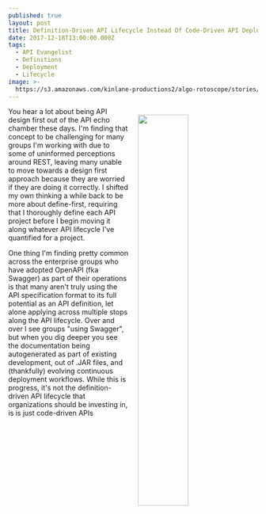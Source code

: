 ```yaml
---
published: true
layout: post
title: Definition-Driven API Lifecycle Instead Of Code-Driven API Deployment
date: 2017-12-18T13:00:00.000Z
tags:
  - API Evangelist
  - Definitions
  - Deployment
  - Lifecycle
image: >-
  https://s3.amazonaws.com/kinlane-productions2/algo-rotoscope/stories/beach-rocks-currents_internet_numbers.jpg
---
```

<p><img src="https://s3.amazonaws.com/kinlane-productions2/algo-rotoscope/stories/beach-rocks-currents_internet_numbers.jpg" align="right" width="45%" style="padding: 15px;" /></p>You hear a lot about being API design first out of the API echo chamber these days. I'm finding that concept to be challenging for many groups I'm working with due to some of uninformed perceptions around REST, leaving many unable to move towards a design first approach because they are worried if they are doing it correctly. I shifted my own thinking a while back to be more about define-first, requiring that I thoroughly define each API project before I begin moving it along whatever API lifecycle I've quantified for a project.

One thing I'm finding pretty common across the enterprise groups who have adopted OpenAPI (fka Swagger) as part of their operations is that many aren't truly using the API specification format to its full potential as an API definition, let alone applying across multiple stops along the API lifecycle. Over and over I see groups "using Swagger", but when you dig deeper you see the documentation being autogenerated as part of existing development, out of .JAR files, and (thankfully) evolving continuous deployment workflows. While this is progress, it's not the definition-driven API lifecycle that organizations should be investing in, is is just code-driven APIs